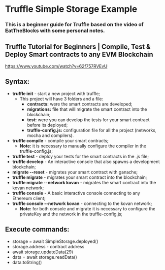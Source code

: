 # Truffle Simple Storage Example
### This is a beginner guide for Truffle based on the video of EatTheBlocks with some personal notes. 

## Truffle Tutorial for Beginners | Compile, Test & Deploy Smart contracts to any EVM Blockchain
https://www.youtube.com/watch?v=62f757RVEvU

## Syntax: 
* **truffle init** - start a new project with truffle;
  * This project will have 3 folders and a file: 
    * **contracts:** were the smart contracts are developed; 
    * **migrations:** file that will migrate the smart contract into the blockchain; 
    * **test:** were you can develop the tests for your smart contract before its deployed;
    * **truffle-config.js:** configuration file for all the project (networks, mocha and compilers).
* **truffle compile** - compile your smart contracts;
  * **Note:** it is necessary to manually  configure the compiler in the truffle-config.js; 
* **truffle test** - deploy your tests for the smart contracts in the .js file;
* **truffle develop** - An interactive console that also spawns a development blockchain;
* **migrate --reset** - migrates your smart contract with ganache;
* **truffle migrate** - migrates your smart contract into the blockchain; 
* **truffle migrate --network kovan** - migrates the smart contract into the kovan network; 
* **truffle console** -  A basic interactive console connecting to any Ethereum client;
* **truffle console --network  kovan** - connecting to the kovan network;
  * **Note:** for both console and migrate it is necessary to configure the privateKey and the network in the truffle-config.js; 

## Execute commands: 
* storage = await SimpleStorage.deployed()
* storage.address - contract address 
* await storage.updateData(29)
*  data = await storage.readData()
* data.toString()
